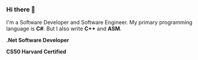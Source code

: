 ### Hi there 👋

I'm a Software Developer and Software Engineer. My primary programming language is **C#**. But I also write **C++** and **ASM**.

**.Net Software Developer**

**CS50 Harvard Certified**

